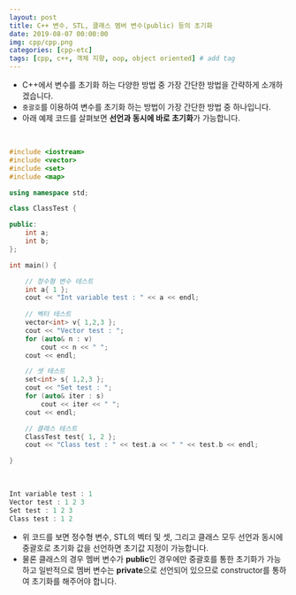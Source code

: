 ```yaml
---
layout: post
title: C++ 변수, STL, 클래스 멤버 변수(public) 등의 초기화
date: 2019-08-07 00:00:00
img: cpp/cpp.png
categories: [cpp-etc] 
tags: [cpp, c++, 객체 지향, oop, object oriented] # add tag
---
```


- C++에서 변수를 초기화 하는 다양한 방법 중 가장 간단한 방법을 간략하게 소개하겠습니다.
- `중괄호`를 이용하여 변수를 초기화 하는 방법이 가장 간단한 방법 중 하나입니다.
- 아래 예제 코드를 살펴보면 **선언과 동시에 바로 초기화**가 가능합니다.

<br>

```cpp
#include <iostream>
#include <vector>
#include <set>
#include <map>

using namespace std;

class ClassTest {

public:
	int a;
	int b;
};

int main() {

	// 정수형 변수 테스트
	int a{ 1 };
	cout << "Int variable test : " << a << endl;
	
	// 벡터 테스트
	vector<int> v{ 1,2,3 };
	cout << "Vector test : ";
	for (auto& n : v)
		cout << n << " ";
	cout << endl;

	// 셋 테스트
	set<int> s{ 1,2,3 };
	cout << "Set test : ";
	for (auto& iter : s)
		cout << iter << " ";
	cout << endl;

	// 클래스 테스트
	ClassTest test{ 1, 2 };
	cout << "Class test : " << test.a << " " << test.b << endl;

}
```

<br>

```cpp
Int variable test : 1
Vector test : 1 2 3
Set test : 1 2 3
Class test : 1 2
```

- 위 코드를 보면 정수형 변수, STL의 벡터 및 셋, 그리고 클래스 모두 선언과 동시에 중괄호로 초기화 값을 선언하면 초기값 지정이 가능합니다.
- 물론 클래스의 경우 멤버 변수가 **public**인 경우에만 중괄호를 통한 초기화가 가능하고 일반적으로 멤버 변수는 **private**으로 선언되어 있으므로 constructor를 통하여 초기화를 해주어야 합니다. 